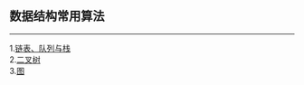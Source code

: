 ## 数据结构常用算法
***
1.[链表、队列与栈](./LinkList.md)<br/>
2.[二叉树](./BinaryTree.md)<br/>
3.[图](./Graph.md)<br/>
